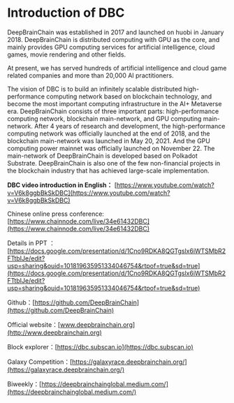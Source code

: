 # Introduction of DBC

DeepBrainChain was established in 2017 and launched on huobi in January 2018. DeepBrainChain is distributed computing with GPU as the core, and mainly provides GPU computing services for artificial intelligence, cloud games, movie rendering and other fields.

At present, we has served hundreds of artificial intelligence and cloud game related companies and more than 20,000 AI practitioners.

The vision of DBC is to build an infinitely scalable distributed high-performance computing network based on blockchain technology, and become the most important computing infrastructure in the AI+ Metaverse era. DeepBrainChain consists of three important parts: high-performance computing network, blockchain main-network, and GPU computing main-network. After 4 years of research and development, the high-performance computing network was officially launched at the end of 2018, and the blockchain main-network was launched in May 20, 2021. And the GPU computing power mainnet was officially launched on November 22. The main-network of DeepBrainChain is developed based on Polkadot Substrate. DeepBrainChain is also one of the few non-financial projects in the blockchain industry that has achieved large-scale implementation.

**DBC video introduction in English：** [https://www.youtube.com/watch?v=V6k8ggbBkSkDBC](https://www.youtube.com/watch?v=V6k8ggbBkSkDBC)

Chinese online press conference: [https://www.chainnode.com/live/34e61432DBC](https://www.chainnode.com/live/34e61432DBC)

Details in PPT ：[https://docs.google.com/presentation/d/1Cno9RDKA8QGTgslx6iWTSMbR2FTtbIJe/edit?usp=sharing&ouid=101819635951334046754&rtpof=true&sd=true](https://docs.google.com/presentation/d/1Cno9RDKA8QGTgslx6iWTSMbR2FTtbIJe/edit?usp=sharing&ouid=101819635951334046754&rtpof=true&sd=true)

Github：[https://github.com/DeepBrainChain](https://github.com/DeepBrainChain)

Official website：[www.deepbrainchain.org](http://www.deepbrainchain.org)

Block explorer：[https://dbc.subscan.io](https://dbc.subscan.io)

Galaxy Competition：[https://galaxyrace.deepbrainchain.org/](https://galaxyrace.deepbrainchain.org/)

Biweekly：[https://deepbrainchainglobal.medium.com/](https://deepbrainchainglobal.medium.com/)

